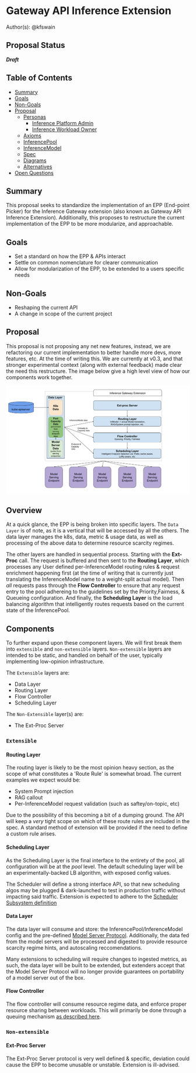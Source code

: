 # Gateway API Inference Extension

Author(s): @kfswain
## Proposal Status
 ***Draft***

## Table of Contents

<!-- toc -->

-   [Summary](#summary)
-   [Goals](#goals)
-   [Non-Goals](#non-goals)
-   [Proposal](#proposal)
    -   [Personas](#personas)
        -   [Inference Platform Admin](#inference-platform-admin)
        -   [Inference Workload Owner](#workload-owner)
    -   [Axioms](#axioms)
    -   [InferencePool](#inferencepool)
    -   [InferenceModel](#inferencemodel)
    -   [Spec](#spec)
    -   [Diagrams](#diagrams)
    -   [Alternatives](#alternatives) 
- [Open Questions](#open-questions)
    
<!-- /toc -->

## Summary

This proposal seeks to standardize the implementation of an EPP (End-point Picker) for the Inference Gateway extension (also known as Gateway API Inference Extension). Additionally, this proposes to restructure the current implementation of the EPP to be more modularize, and approachable.

## Goals

- Set a standard on how the EPP & APIs interact
- Settle on common nomenclature for clearer communication
- Allow for modularization of the EPP, to be extended to a users specific needs

## Non-Goals

- Reshaping the current API
- A change in scope of the current project

## Proposal

This proposal is not proposing any net new features, instead, we are refactoring our current implementation to better handle more devs, more features, etc. At the time of writing this. We are currently at v0.3, and that stronger experimental context (along with external feedback) made clear the need this restructure. The image below give a high level view of how our components work together.

<img src="./images/epp_arch.svg" alt="Scheduling Algorithm" width="1000" />

## Overview
At a quick glance, the EPP is being broken into specific layers. The `Data Layer` is of note, as it is a vertical that will be accessed by all the others. The data layer manages the k8s, data, metric & usage data, as well as processing of the above data to determine resource scarcity regimes.

The other layers are handled in sequential process. Starting with the **Ext-Proc** call. The request is buffered and then sent to the **Routing Layer**, which processes any User defined per-InferenceModel routing rules & request enrichment happening first (at the time of writing that is currently just translating the InferenceModel name to a weight-split actual model). Then _all_ requests pass through the **Flow Controller** to ensure that any request entry to the pool adhereing to the guidelines set by the Priority,Fairness, & Queueing configuration. And finally, the **Scheduling Layer** is the load balancing algorithm that intelligently routes requests based on the current state of the InferencePool.

## Components

To further expand upon these component layers. We will first break them into `extensible` and `non-extensible` layers. `Non-extensible` layers are intended to be static, and handled on behalf of the user, typically implementing low-opinion infrastructure. 

The `Extensible` layers are:
- Data Layer
- Routing Layer
- Flow Controller
- Scheduling Layer

The `Non-Extensible` layer(s) are:
- The Ext-Proc Server

### `Extensible`

#### Routing Layer

The routing layer is likely to be the most opinion heavy section, as the scope of what constitutes a 'Route Rule' is somewhat broad. The current examples we expect would be:

- System Prompt injection
- RAG callout
- Per-InferenceModel request validation (such as saftey/on-topic, etc)

Due to the possibility of this becoming a bit of a dumping ground. The API will keep a _very_ tight scope on which of these route rules are included in the spec. A standard method of extension will be provided if the need to define a custom rule arises.

#### Scheduling Layer

As the Scheduling Layer is the final interface to the entirety of the pool, all configuration will be at the _pool_ level. The default scheduling layer will be an experimentally-backed LB algorithm, with exposed config values.

The Scheduler will define a strong interface API, so that new scheduling algos may be plugged & dark-launched to test in production traffic without impacting said traffic. Extension is expected to adhere to the [Scheduler Subsystem definition](https://github.com/kubernetes-sigs/gateway-api-inference-extension/pull/603)


#### Data Layer

The data layer will consume and store: the InferencePool/InferenceModel config and the pre-defined [Model Server Protocol](../003-model-server-protocol/README.md). Additionally, the data fed from the model servers will be processed and digested to provide resource scarcity regime hints, and autoscaling reccomendations.

Many extensions to scheduling will require changes to ingested metrics, as such, the data layer will be built to be extended, but extenders accept that the Model Server Protocol will no longer provide guarantees on portability of a model server out of the box. 

#### Flow Controller

The flow controller will consume resource regime data, and enforce proper resource sharing between workloads. This will primarily be done through a queuing mechanism [as described here](https://docs.google.com/document/d/1VZL7opFWuwgWquvgiOzLlXAJ633qZ9U-A0ZixGjBgaI/edit?usp=sharing).

### `Non-extensible`

#### Ext-Proc Server

The Ext-Proc Server protocol is very well defined & specific, deviation could cause the EPP to become unusable or unstable. Extension is ill-advised.

